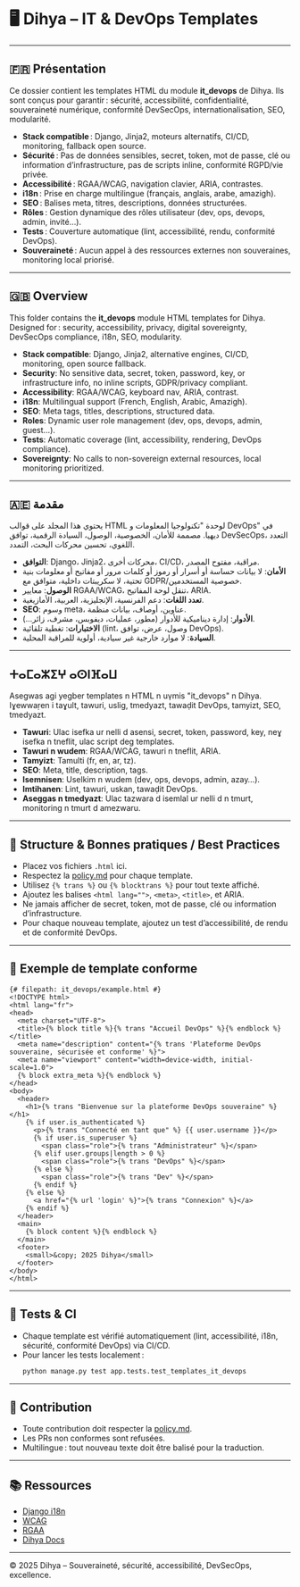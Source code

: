 # 🖥️ Dihya – IT & DevOps Templates

---

## 🇫🇷 Présentation

Ce dossier contient les templates HTML du module **it_devops** de Dihya.
Ils sont conçus pour garantir : sécurité, accessibilité, confidentialité, souveraineté numérique, conformité DevSecOps, internationalisation, SEO, modularité.

- **Stack compatible** : Django, Jinja2, moteurs alternatifs, CI/CD, monitoring, fallback open source.
- **Sécurité** : Pas de données sensibles, secret, token, mot de passe, clé ou information d’infrastructure, pas de scripts inline, conformité RGPD/vie privée.
- **Accessibilité** : RGAA/WCAG, navigation clavier, ARIA, contrastes.
- **i18n** : Prise en charge multilingue (français, anglais, arabe, amazigh).
- **SEO** : Balises meta, titres, descriptions, données structurées.
- **Rôles** : Gestion dynamique des rôles utilisateur (dev, ops, devops, admin, invité…).
- **Tests** : Couverture automatique (lint, accessibilité, rendu, conformité DevOps).
- **Souveraineté** : Aucun appel à des ressources externes non souveraines, monitoring local priorisé.

---

## 🇬🇧 Overview

This folder contains the **it_devops** module HTML templates for Dihya.
Designed for : security, accessibility, privacy, digital sovereignty, DevSecOps compliance, i18n, SEO, modularity.

- **Stack compatible**: Django, Jinja2, alternative engines, CI/CD, monitoring, open source fallback.
- **Security**: No sensitive data, secret, token, password, key, or infrastructure info, no inline scripts, GDPR/privacy compliant.
- **Accessibility**: RGAA/WCAG, keyboard nav, ARIA, contrast.
- **i18n**: Multilingual support (French, English, Arabic, Amazigh).
- **SEO**: Meta tags, titles, descriptions, structured data.
- **Roles**: Dynamic user role management (dev, ops, devops, admin, guest…).
- **Tests**: Automatic coverage (lint, accessibility, rendering, DevOps compliance).
- **Sovereignty**: No calls to non-sovereign external resources, local monitoring prioritized.

---

## 🇦🇪 مقدمة

يحتوي هذا المجلد على قوالب HTML لوحدة "تكنولوجيا المعلومات و DevOps" في ديهيا.
مصممة للأمان، الخصوصية، الوصول، السيادة الرقمية، توافق DevSecOps، التعدد اللغوي، تحسين محركات البحث، التمدد.

- **التوافق**: Django، Jinja2، محركات أخرى، CI/CD، مراقبة، مفتوح المصدر.
- **الأمان**: لا بيانات حساسة أو أسرار أو رموز أو كلمات مرور أو مفاتيح أو معلومات بنية تحتية، لا سكريبتات داخلية، متوافق مع GDPR/خصوصية المستخدمين.
- **الوصول**: معايير RGAA/WCAG، تنقل لوحة المفاتيح، ARIA.
- **تعدد اللغات**: دعم الفرنسية، الإنجليزية، العربية، الأمازيغية.
- **SEO**: وسوم meta، عناوين، أوصاف، بيانات منظمة.
- **الأدوار**: إدارة ديناميكية للأدوار (مطور، عمليات، ديفوبس، مشرف، زائر...).
- **الاختبارات**: تغطية تلقائية (lint، وصول، عرض، توافق DevOps).
- **السيادة**: لا موارد خارجية غير سيادية، أولوية للمراقبة المحلية.

---

## ⵜⴰⵎⴰⵣⵉⵖ ⴰⵙⵏⴼⴰⵡ

Asegwas agi yegber templates n HTML n uγmis "it_devops" n Dihya.
Iɣewwaṛen i taɣult, tawuri, uslig, tmedyazt, tawaḍit DevOps, tamyizt, SEO, tmedyazt.

- **Tawuri**: Ulac isefka ur nelli d asensi, secret, token, password, key, neɣ isefka n tneflit, ulac script deg templates.
- **Tawuri n wudem**: RGAA/WCAG, tawuri n tneflit, ARIA.
- **Tamyizt**: Tamulti (fr, en, ar, tz).
- **SEO**: Meta, title, description, tags.
- **Isemnisen**: Uselkim n wudem (dev, ops, devops, admin, azay…).
- **Imtihanen**: Lint, tawuri, uskan, tawaḍit DevOps.
- **Aseggas n tmedyazt**: Ulac tazwara d isemlal ur nelli d n tmurt, monitoring n tmurt d amezwaru.

---

## 🚀 Structure & Bonnes pratiques / Best Practices

- Placez vos fichiers `.html` ici.
- Respectez la [policy.md](./policy.md) pour chaque template.
- Utilisez `{% trans %}` ou `{% blocktrans %}` pour tout texte affiché.
- Ajoutez les balises `<html lang="">`, `<meta>`, `<title>`, et ARIA.
- Ne jamais afficher de secret, token, mot de passe, clé ou information d’infrastructure.
- Pour chaque nouveau template, ajoutez un test d’accessibilité, de rendu et de conformité DevOps.

---

## 🧩 Exemple de template conforme

```django
{# filepath: it_devops/example.html #}
<!DOCTYPE html>
<html lang="fr">
<head>
  <meta charset="UTF-8">
  <title>{% block title %}{% trans "Accueil DevOps" %}{% endblock %}</title>
  <meta name="description" content="{% trans 'Plateforme DevOps souveraine, sécurisée et conforme' %}">
  <meta name="viewport" content="width=device-width, initial-scale=1.0">
  {% block extra_meta %}{% endblock %}
</head>
<body>
  <header>
    <h1>{% trans "Bienvenue sur la plateforme DevOps souveraine" %}</h1>
    {% if user.is_authenticated %}
      <p>{% trans "Connecté en tant que" %} {{ user.username }}</p>
      {% if user.is_superuser %}
        <span class="role">{% trans "Administrateur" %}</span>
      {% elif user.groups|length > 0 %}
        <span class="role">{% trans "DevOps" %}</span>
      {% else %}
        <span class="role">{% trans "Dev" %}</span>
      {% endif %}
    {% else %}
      <a href="{% url 'login' %}">{% trans "Connexion" %}</a>
    {% endif %}
  </header>
  <main>
    {% block content %}{% endblock %}
  </main>
  <footer>
    <small>&copy; 2025 Dihya</small>
  </footer>
</body>
</html>
```

---

## 🧪 Tests & CI

- Chaque template est vérifié automatiquement (lint, accessibilité, i18n, sécurité, conformité DevOps) via CI/CD.
- Pour lancer les tests localement :
  ```bash
  python manage.py test app.tests.test_templates_it_devops
  ```

---

## 🤝 Contribution

- Toute contribution doit respecter la [policy.md](./policy.md).
- Les PRs non conformes sont refusées.
- Multilingue : tout nouveau texte doit être balisé pour la traduction.

---

## 📚 Ressources

- [Django i18n](https://docs.djangoproject.com/fr/stable/topics/i18n/translation/)
- [WCAG](https://www.w3.org/WAI/standards-guidelines/wcag/)
- [RGAA](https://accessibilite.numerique.gouv.fr/methode/criteres/)
- [Dihya Docs](../../../../docs/)

---

© 2025 Dihya – Souveraineté, sécurité, accessibilité, DevSecOps, excellence.

